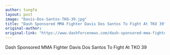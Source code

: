 ```yaml
---
author: tungfa
layout: post
image: "Davis-Dos-Santos-TKO-39.jpg"
title: "Dash Sponsored MMA Fighter Davis Dos Santos To Fight At TKO 39"
original-author: 
original-link: "https://www.dashforcenews.com/dash-sponsored-mma-fighter-davis-dos-santos-fight-tko-39/"
---
```


Dash Sponsored MMA Fighter Davis Dos Santos To Fight At TKO 39
